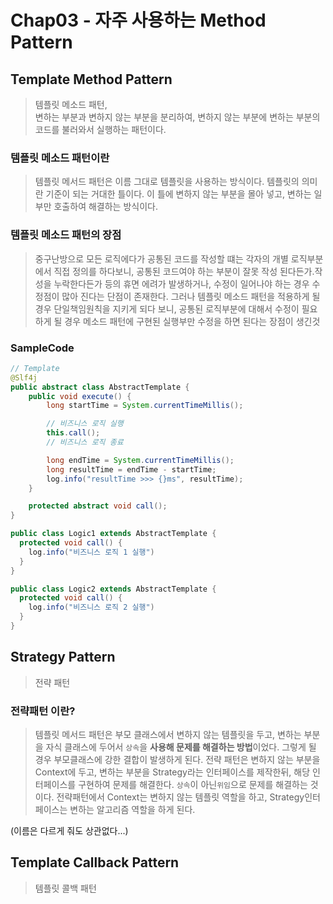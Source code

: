 # Chap03 - 자주 사용하는 Method Pattern

## Template Method Pattern

> 템플릿 메소드 패턴,  
> 변하는 부분과 변하지 않는 부분을 분리하여, 변하지 않는 부분에 변하는 부분의 코드를 불러와서 실행하는 패턴이다.

### 템플릿 메소드 패턴이란

> 템플릿 메서드 패턴은 이름 그대로 템플릿을 사용하는 방식이다.
> 템플릿의 의미란 기준이 되는 거대한 틀이다. 이 틀에 변하지 않는 부분을 몰아 넣고, 변하는 일부만 호출하여 해결하는 방식이다.

### 템플릿 메소드 패턴의 장점

> 중구난방으로 모든 로직에다가 공통된 코드를 작성할 떄는 각자의 개별 로직부분에서 직접 정의를 하다보니, 공통된 코드여야 하는 부분이 잘못 작성 된다든가.작성을 누락한다든가 등의 휴면 에려가 발생하거나, 수정이 일어나야 하는 경우 수정점이 많아 진다는 단점이 존재한다.
> 그러나 템플릿 메소드 패턴을 적용하게 될 경우 단일책임원칙을 지키게 되다 보니, 공통된 로직부분에 대해서 수정이 필요하게 될 경우 메소드 패턴에 구현된 실행부만 수정을 하면 된다는 장점이 생긴것

### SampleCode

```java
// Template
@Slf4j
public abstract class AbstractTemplate {
    public void execute() {
        long startTime = System.currentTimeMillis();

        // 비즈니스 로직 실행
        this.call();
        // 비즈니스 로직 종료

        long endTime = System.currentTimeMillis();
        long resultTime = endTime - startTime;
        log.info("resultTime >>> {}ms", resultTime);
    }

    protected abstract void call();
}

public class Logic1 extends AbstractTemplate {
  protected void call() {
    log.info("비즈니스 로직 1 실행")
  }
}

public class Logic2 extends AbstractTemplate {
  protected void call() {
    log.info("비즈니스 로직 2 실행")
  }
}
```

## Strategy Pattern

> 전략 패턴

### 전략패턴 이란?

> 템플릿 메서드 패턴은 부모 클래스에서 변하지 않는 템플릿을 두고, 변하는 부분을 자식 클래스에 두어서 `상속`을 **사용해 문제를 해결하는 방법**이었다. 그렇게 될 경우 부모클래스에 강한 결합이 발생하게 된다.
> 전략 패턴은 변하지 않는 부분을 Context에 두고, 변하는 부분을 Strategy라는 인터페이스를 제작한뒤, 해당 인터페이스를 구현하여 문제를 해결한다.
> `상속`이 아닌`위임`으로 문제를 해결하는 것이다. 전략패턴에서 Context는 변하지 않는 템플릿 역할을 하고, Strategy인터페이스는 변하는 알고리즘 역할을 하게 된다.

(이름은 다르게 줘도 상관없다...)

## Template Callback Pattern

> 템플릿 콜백 패턴
